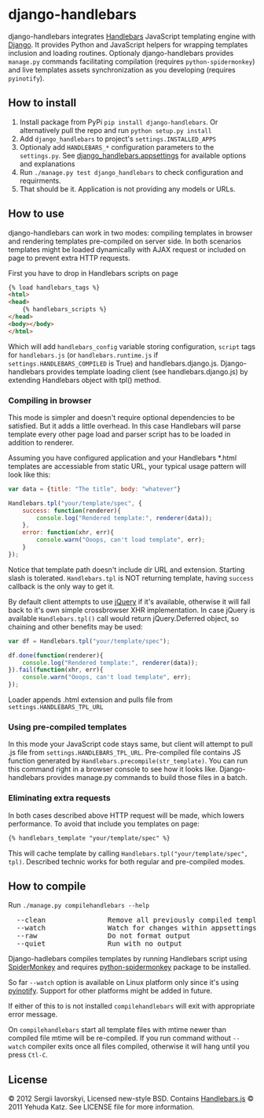 django-handlebars
=================
django-handlebars integrates [Handlebars](http://handlebarsjs.com/) JavaScript templating engine with [Django](https://www.djangoproject.com/). It provides Python and JavaScript helpers for wrapping templates inclusion and loading routines. Optionaly django-handlebars provides `manage.py` commands facilitating compilation (requires `python-spidermonkey`) and live templates assets synchronization as you developing (requires `pyinotify`).

How to install
--------------
1. Install package from PyPi `pip install django-handlebars`. Or alternatively pull the repo and run `python setup.py install`
2. Add `django_handlebars` to project's `settings.INSTALLED_APPS`
3. Optionaly add `HANDLEBARS_*` configuration parameters to the `settings.py`. See [django_handlebars.appsettings](https://github.com/yavorskiy/django-handlebars/blob/master/django_handlebars/appsettings.py) for available options and explanations
4. Run `./manage.py test django_handlebars` to check configuration and requirments.
5. That should be it. Application is not providing any models or URLs.

How to use
----------
django-handlebars can work in two modes: compiling templates in browser and rendering templates pre-compiled on server side. In both scenarios templates might be loaded dynamically with AJAX request or included on page to prevent extra HTTP requests.

First you have to drop in Handlebars scripts on page

```html
{% load handlebars_tags %}
<html>
<head>
	{% handlebars_scripts %}
</head>
<body></body>	
</html>
```
Which will add `handlebars_config` variable storing configuration, `script` tags for `handlebars.js` (or `handlebars.runtime.js` if `settings.HANDLEBARS_COMPILED` is True) and handlebars.django.js. Django-handlebars provides template loading client (see handlebars.django.js) by extending Handlebars object with tpl() method.

### Compiling in browser
This mode is simpler and doesn't require optional dependencies to be satisfied. But it adds a little overhead. In this case Handlebars will parse  template every other page load and parser script has to be loaded in addition to renderer.

Assuming you have configured application and your Handlebars *.html templates are accessiable from static URL, your typical usage pattern will look like this:

```js
var data = {title: "The title", body: "whatever"}

Handlebars.tpl("your/template/spec", {
    success: function(renderer){
        console.log("Rendered template:", renderer(data));
    },
    error: function(xhr, err){
        console.warn("Ooops, can't load template", err);
    }
});
```

Notice that template path doesn't include dir URL and extension. Starting slash is tolerated. `Handlebars.tpl` is NOT returning template, having `success` callback is the only way to get it.

By default client attempts to use [jQuery](https://github.com/jquery/jquery) if it's available, otherwise it will fall back to it's own simple crossbrowser XHR implementation. In case jQuery is available `Handlebars.tpl()` call would return jQuery.Deferred object, so chaining and other benefits may be used:

```js
var df = Handlebars.tpl("your/template/spec");

df.done(function(renderer){
    console.log("Rendered template:", renderer(data));
}).fail(function(xhr, err){
    console.warn("Ooops, can't load template", err);
});
```

Loader appends .html extension and pulls file from `settings.HANDLEBARS_TPL_URL`

### Using pre-compiled templates
In this mode your JavaScript code stays same, but client will attempt to pull .js file from `settings.HANDLEBARS_TPL_URL`. Pre-compiled file contains JS function generated by `Handlebars.precompile(str_template)`. You can run this command right in a browser console to see how it looks like. Django-handlebars provides manage.py commands to build those files in a batch.

### Eliminating extra requests
In both cases described above HTTP request will be made, which lowers performance. To avoid that include you templates on page:

```html
{% handlebars_template "your/template/spec" %}
```

This will cache template by calling `Handlebars.tpl("your/template/spec", tpl)`. Described technic works for both regular and pre-compiled modes.

How to compile
--------------
Run `./manage.py compilehandlebars --help`

<pre>
  --clean               Remove all previously compiled templates
  --watch               Watch for changes within appsettings.TPL_DIR and compile
  --raw                 Do not format output
  --quiet               Run with no output
</pre>

Django-hadlebars compiles templates by running Handlebars script using [SpiderMonkey](https://developer.mozilla.org/en/SpiderMonkey) and requires [python-spidermonkey](http://pypi.python.org/pypi/python-spidermonkey) package to be installed.

So far `--watch` option is available on Linux platform only since it's using [pyinotify](https://github.com/seb-m/pyinotify). Support for other platforms might be added in future.

If either of this to is not installed `compilehandlebars` will exit with appropriate error message.

On `compilehandlebars` start all template files with mtime newer than compiled file mtime will be re-compiled. If you run command without `--watch` compiler exits once all files compiled, otherwise it will hang until you press `Ctl-C`.

License
-------
&copy; 2012 Sergii Iavorskyi, Licensed new-style BSD. Contains [Handlebars.js](https://github.com/wycats/handlebars.js) &copy; 2011 Yehuda Katz. See LICENSE file for more information.

